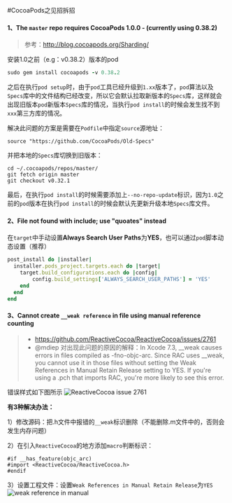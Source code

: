 #CocoaPods之见招拆招
#### 1、The `master` repo requires CocoaPods 1.0.0 - (currently using 0.38.2)
> 参考：http://blog.cocoapods.org/Sharding/

安装1.0之前（e.g：v0.38.2）版本的pod

```ruby
sudo gem install cocoapods -v 0.38.2
```
之后在执行`pod setup`时，由于`pod`工具已经升级到`1.xx`版本了，`pod`算法以及`Specs`库中的文件结构已经改变，所以它会默认拉取新版本的`Specs`库，这样就会出现旧版本`pod`新版本`Specs`库的情况，当执行`pod install`的时候会发生找不到`xxx`第三方库的情况。

解决此问题的方案是需要在`Podfile`中指定`source`源地址：

``` 
source "https://github.com/CocoaPods/Old-Specs"
```
并把本地的`Specs`库切换到旧版本：

```git
cd ~/.cocoapods/repos/master/
git fetch origin master
git checkout v0.32.1
```

最后，在执行`pod install`的时候需要添加上`--no-repo-update`标识，因为`1.0`之前的`pod`版本在执行`pod install`的时候会默认先更新升级本地`Specs`库文件。

#### 2、File not found with <angled> include; use "quoates" instead
在`target`中手动设置**Always Search User Paths**为**YES**，也可以通过`pod`脚本动态设置（推荐）

```ruby
post_install do |installer|
  installer.pods_project.targets.each do |target|
    target.build_configurations.each do |config|
		config.build_settings['ALWAYS_SEARCH_USER_PATHS'] = 'YES'
    end
  end
end
```
#### 3、Cannot create `__weak reference` in file using manual reference counting
>+ https://github.com/ReactiveCocoa/ReactiveCocoa/issues/2761
>+ @mdiep 对出现此问题的原因的解释：In Xcode 7.3, __weak causes errors in files compiled as -fno-objc-arc. Since RAC uses __weak, you cannot use it in those files without setting the Weak References in Manual Retain Release setting to YES. If you're using a .pch that imports RAC, you're more likely to see this error.

错误样式如下图所示
![ReactiveCocoa issue 2761](https://cloud.githubusercontent.com/assets/10302939/13940970/93497b58-f01d-11e5-9211-a96927537365.png)

**有3种解决办法：**


1）修改源码：把.h文件中报错的`__weak`标识删除（不能删除.m文件中的，否则会发生内存问题）


2）在引入`ReactiveCocoa`的地方添加`macro`判断标识：

```objc
#if __has_feature(objc_arc)
#import <ReactiveCocoa/ReactiveCocoa.h>
#endif
```


3）设置工程文件：设置`Weak References in Manual Retain Release`为`YES`
![weak reference in manual](https://github.com/faimin/ZDStudyNotes/blob/master/Notes/SourceImages/weak%20reference%20setting.png)




